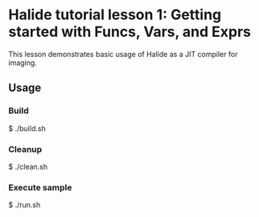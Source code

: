 # Halide tutorial lesson 1: Getting started with Funcs, Vars, and Exprs

This lesson demonstrates basic usage of Halide as a JIT compiler for imaging.

## Usage

### Build

$ ./build.sh

### Cleanup

$ ./clean.sh

### Execute sample

$ ./run.sh
